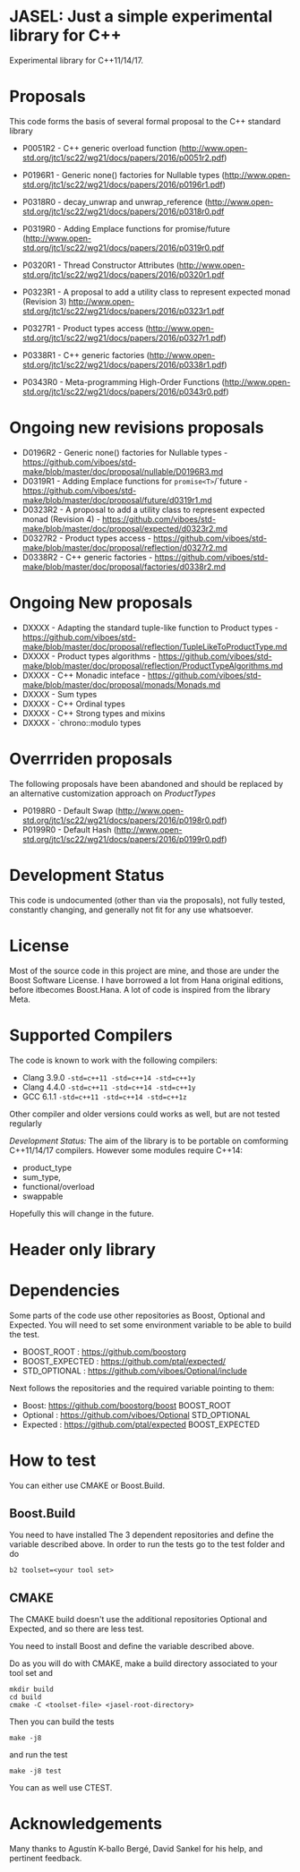 JASEL: Just a simple experimental library for C++
=================================================

Experimental library for C++11/14/17.

# Proposals

This code forms the basis of several formal proposal to the C++ standard library

* P0051R2 - C++ generic overload function (http://www.open-std.org/jtc1/sc22/wg21/docs/papers/2016/p0051r2.pdf)
* P0196R1 - Generic none() factories for Nullable types (http://www.open-std.org/jtc1/sc22/wg21/docs/papers/2016/p0196r1.pdf)

* P0318R0 - decay_unwrap and unwrap_reference (http://www.open-std.org/jtc1/sc22/wg21/docs/papers/2016/p0318r0.pdf
* P0319R0 - Adding Emplace functions for promise<T>/future<T>  (http://www.open-std.org/jtc1/sc22/wg21/docs/papers/2016/p0319r0.pdf
* P0320R1 - Thread Constructor Attributes (http://www.open-std.org/jtc1/sc22/wg21/docs/papers/2016/p0320r1.pdf
* P0323R1 - A proposal to add a utility class to represent expected monad (Revision 3) http://www.open-std.org/jtc1/sc22/wg21/docs/papers/2016/p0323r1.pdf
* P0327R1 - Product types access (http://www.open-std.org/jtc1/sc22/wg21/docs/papers/2016/p0327r1.pdf)
* P0338R1 - C++ generic factories (http://www.open-std.org/jtc1/sc22/wg21/docs/papers/2016/p0338r1.pdf)
* P0343R0 - Meta-programming High-Order Functions (http://www.open-std.org/jtc1/sc22/wg21/docs/papers/2016/p0343r0.pdf)

# Ongoing new revisions proposals

* D0196R2 - Generic none() factories for Nullable types - https://github.com/viboes/std-make/blob/master/doc/proposal/nullable/D0196R3.md
* D0319R1 - Adding Emplace functions for `promise<T>`/`future<T>  - https://github.com/viboes/std-make/blob/master/doc/proposal/future/d0319r1.md
* D0323R2 - A proposal to add a utility class to represent expected monad (Revision 4) - https://github.com/viboes/std-make/blob/master/doc/proposal/expected/d0323r2.md
* D0327R2 - Product types access - https://github.com/viboes/std-make/blob/master/doc/proposal/reflection/d0327r2.md
* D0338R2 - C++ generic factories - https://github.com/viboes/std-make/blob/master/doc/proposal/factories/d0338r2.md

# Ongoing New proposals

* DXXXX - Adapting the standard tuple-like function to Product types - https://github.com/viboes/std-make/blob/master/doc/proposal/reflection/TupleLikeToProductType.md
* DXXXX - Product types algorithms - https://github.com/viboes/std-make/blob/master/doc/proposal/reflection/ProductTypeAlgorithms.md
* DXXXX - C++ Monadic inteface - https://github.com/viboes/std-make/blob/master/doc/proposal/monads/Monads.md
* DXXXX - Sum types
* DXXXX - C++ Ordinal types
* DXXXX - C++ Strong types and mixins
* DXXXX - `chrono::modulo types

# Overrriden proposals

The following proposals have been abandoned and should be replaced by an alternative customization approach on *ProductTypes*

* P0198R0 - Default Swap (http://www.open-std.org/jtc1/sc22/wg21/docs/papers/2016/p0198r0.pdf)
* P0199R0 - Default Hash (http://www.open-std.org/jtc1/sc22/wg21/docs/papers/2016/p0199r0.pdf)

# Development Status

This code is undocumented (other than via the proposals), not fully tested, constantly changing, and generally not fit for any use whatsoever.

# License

Most of the source code in this project are mine, and those are under the Boost Software License. I have borrowed a lot from Hana original editions, before itbecomes Boost.Hana. A lot of code is inspired from the library Meta.

# Supported Compilers

The code is known to work with the following compilers:

* Clang 3.9.0 `-std=c++11 -std=c++14 -std=c++1y`
* Clang 4.4.0 `-std=c++11 -std=c++14 -std=c++1y`
* GCC 6.1.1   `-std=c++11 -std=c++14 -std=c++1z`


Other compiler and older versions could works as well, but are not tested regularly

*Development Status:* The aim of the library is to be portable on comforming C++11/14/17 compilers.
However some modules require C++14:

* product_type
* sum_type, 
* functional/overload
* swappable

Hopefully this will change in the future.

# Header only library

# Dependencies

Some parts of the code use other repositories as Boost, Optional and Expected.
You will need to set some environment variable to be able to build the test.

* BOOST_ROOT : https://github.com/boostorg
* BOOST_EXPECTED : https://github.com/ptal/expected/
* STD_OPTIONAL : https://github.com/viboes/Optional/include

Next follows the repositories and the required variable pointing to them:

* Boost: https://github.com/boostorg/boost BOOST_ROOT
* Optional : https://github.com/viboes/Optional STD_OPTIONAL
* Expected : https://github.com/ptal/expected BOOST_EXPECTED

# How to test

You can either use CMAKE or Boost.Build.

## Boost.Build

You need to have installed The 3 dependent repositories and define the variable described above. In order to run the tests go to the test folder and do

```
b2 toolset=<your tool set>
``` 

## CMAKE

The CMAKE build doesn't use the additional repositories Optional and Expected, and so there are less test.

You need to install Boost and define the variable described above.

Do as you will do with CMAKE, make a build directory associated to your tool set and

```
mkdir build
cd build
cmake -C <toolset-file> <jasel-root-directory>
``` 
 

Then you can build the tests

```
make -j8
``` 

and run the test

```
make -j8 test
``` 


You can as well use CTEST.


# Acknowledgements

Many thanks to Agustín K-ballo Bergé, David Sankel for his help, and pertinent feedback.

